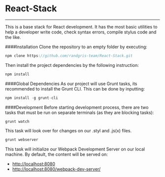 # React-Stack
---
This is a base stack for React development. It has the most basic utilities to help a developer write code, check syntax errors, compile stylus code and the like.

####Installation
Clone the repository to an empty folder by executing:

```javascript
npm clone https://github.com/randgris-team/React-Stack.git
```

Then install the project dependencies by the following instruction:


```javascript
npm install
```

####Global Dependencies
As our project will use Grunt tasks, its recommended to install the Grunt CLI. This can be done by inputting:

```javascript
npm install -g grunt-cli
```

####Development
Before starting development process, there are two tasks that must be run on separate terminals (as they are blocking tasks):

```javascript
grunt watch
```
This task will look over for changes on our .styl and .js(x) files. 

```javascript
grunt webserver
```

This task will initialize our Webpack Development Server on our local machine. By default, the content will be served on:
* [http://localhost:8080](http://localhost:8080)
* [http://localhost:8080/webpack-dev-server/](http://localhost:8080/webpack-dev-server/)
